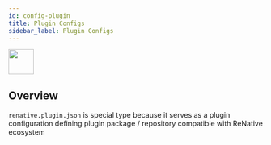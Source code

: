 ```yaml
---
id: config-plugin
title: Plugin Configs
sidebar_label: Plugin Configs
---
```


<img src="https://renative.org/img/ic_configuration.png" width=50 height=50 />

## Overview


`renative.plugin.json` is special type because it serves as a plugin configuration defining plugin package / repository compatible with ReNative ecosystem

